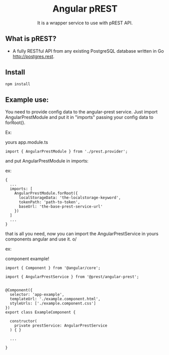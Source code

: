 <p align="center">
  <h1 align="center">Angular pREST</h1>
  <p align="center">It is a wrapper service to use with pREST API.</p>
</p>

## What is pREST?

- A fully RESTful API from any existing PostgreSQL database written in Go http://postgres.rest.

## Install

```bash
npm install 
```

## Example use:

You need to provide config data to the angular-prest service. Just import AngularPrestModule and put it in "imports" passing your config data to forRoot().

Ex:

yours app.module.ts

```
import { AngularPrestModule } from './prest.provider';
```

and put AngularPrestModule in imports:

ex:
```
{
  ...
  imports: [
    AngularPrestModule.forRoot({
      localStorageData: 'the-localstorage-keyword',
      tokenPath: 'path-to-token',
      baseUrl: 'the-base-prest-service-url'
    })
  ]
  ...
}
```

that is all you need, now you can import the AngularPrestService in yours components angular and use it. o/

ex:

component example!
```
import { Component } from '@angular/core';

import { AngularPrestService } from '@prest/angular-prest';


@Component({
  selector: 'app-example',
  templateUrl: './example.component.html',
  styleUrls: ['./example.component.css']
})
export class ExampleComponent {

  constructor(
    private prestService: AngularPrestService
  ) { }

  ...

}
```
